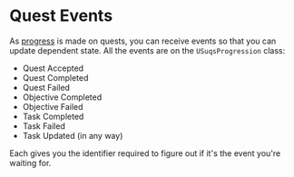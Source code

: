# Quest Events

As [progress](Progression.md) is made on quests, you can receive events so that you can update dependent
state. All the events are on the `USuqsProgression` class:

* Quest Accepted
* Quest Completed
* Quest Failed
* Objective Completed
* Objective Failed
* Task Completed
* Task Failed
* Task Updated (in any way)

Each gives you the identifier required to figure out if it's the event you're
waiting for. 
